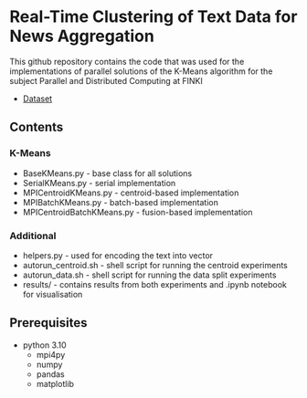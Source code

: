 # Real-Time Clustering of Text Data for News Aggregation
This github repository contains the code that was used for the implementations of parallel solutions of the K-Means algorithm for the subject Parallel and Distributed Computing at FINKI 

- [Dataset](https://www.kaggle.com/datasets/rmisra/news-category-dataset)

## Contents
### K-Means
- BaseKMeans.py - base class for all solutions
- SerialKMeans.py - serial implementation 
- MPICentroidKMeans.py - centroid-based implementation
- MPIBatchKMeans.py - batch-based implementation
- MPICentroidBatchKMeans.py - fusion-based implementation
### Additional
- helpers.py - used for encoding the text into vector
- autorun_centroid.sh - shell script for running the centroid experiments
- autorun_data.sh - shell script for running the data split experiments
- results/ - contains results from both experiments and .ipynb notebook for visualisation

## Prerequisites
- python 3.10
  - mpi4py
  - numpy
  - pandas
  - matplotlib